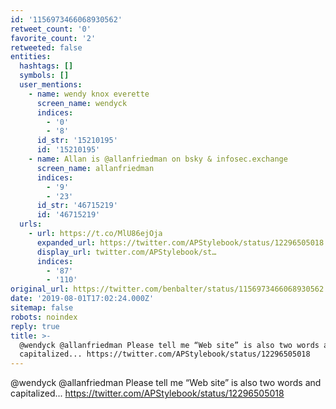 ```yaml
---
id: '1156973466068930562'
retweet_count: '0'
favorite_count: '2'
retweeted: false
entities:
  hashtags: []
  symbols: []
  user_mentions:
    - name: wendy knox everette
      screen_name: wendyck
      indices:
        - '0'
        - '8'
      id_str: '15210195'
      id: '15210195'
    - name: Allan is @allanfriedman on bsky & infosec.exchange
      screen_name: allanfriedman
      indices:
        - '9'
        - '23'
      id_str: '46715219'
      id: '46715219'
  urls:
    - url: https://t.co/MlU86ejOja
      expanded_url: https://twitter.com/APStylebook/status/12296505018
      display_url: twitter.com/APStylebook/st…
      indices:
        - '87'
        - '110'
original_url: https://twitter.com/benbalter/status/1156973466068930562
date: '2019-08-01T17:02:24.000Z'
sitemap: false
robots: noindex
reply: true
title: >-
  @wendyck @allanfriedman Please tell me “Web site” is also two words and
  capitalized... https://twitter.com/APStylebook/status/12296505018
---
```


@wendyck @allanfriedman Please tell me “Web site” is also two words and capitalized... https://twitter.com/APStylebook/status/12296505018